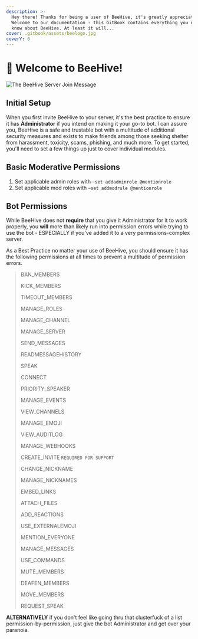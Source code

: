 ```yaml
---
description: >-
  Hey there! Thanks for being a user of BeeHive, it's greatly appreciated!
  Welcome to our documentation - this GitBook contains everything you need to
  know about BeeHive. At least it will...
cover: .gitbook/assets/beelogo.jpg
coverY: 0
---
```


# 👋 Welcome to BeeHive!

![The BeeHive Server Join Message](.gitbook/assets/msedge\_uspuGpDxdZ.png)

## Initial Setup

When you first invite BeeHive to your server, it's the best practice to ensure it has **Administrator** if you intend on making it your go-to bot. I can assure you, BeeHive is a safe and trustable bot with a multitude of additional security measures and exists to make friends among those seeking shelter from harassment, toxicity, scams, phishing, and much more. To get started, you'll need to set a few things up just to cover individual modules.

## Basic Moderative Permissions

1. Set applicable admin roles with `~set addadminrole @mentionrole`
2. Set applicable mod roles with `~set addmodrule @mentionrole`

## Bot Permissions

While BeeHive does not **require** that you give it Administrator for it to work properly, you **will** more than likely run into permission errors while trying to use the bot - ESPECIALLY if you've added it to a very permissions-complex server.

As a Best Practice no matter your use of BeeHive, you should ensure it has the following permissions at all times to prevent a multitude of permission errors.

> BAN\_MEMBERS
>
> KICK\_MEMBERS
>
> TIMEOUT\_MEMBERS
>
> MANAGE\_ROLES
>
> MANAGE\_CHANNEL
>
> MANAGE\_SERVER
>
> SEND\_MESSAGES
>
> READMESSAGEHISTORY
>
> SPEAK
>
> CONNECT
>
> PRIORITY\_SPEAKER
>
> MANAGE\_EVENTS
>
> VIEW\_CHANNELS
>
> MANAGE\_EMOJI
>
> VIEW\_AUDITLOG
>
> MANAGE\_WEBHOOKS
>
> CREATE\_INVITE `REQUIRED FOR SUPPORT`
>
> CHANGE\_NICKNAME
>
> MANAGE\_NICKNAMES
>
> EMBED\_LINKS
>
> ATTACH\_FILES
>
> ADD\_REACTIONS
>
> USE\_EXTERNALEMOJI
>
> MENTION\_EVERYONE
>
> MANAGE\_MESSAGES
>
> USE\_COMMANDS
>
> MUTE\_MEMBERS
>
> DEAFEN\_MEMBERS
>
> MOVE\_MEMBERS
>
> REQUEST\_SPEAK

**ALTERNATIVELY** if you don't feel like going thru that clusterfuck of a list permission-by-permission, just give the bot Administrator and get over your paranoia.
